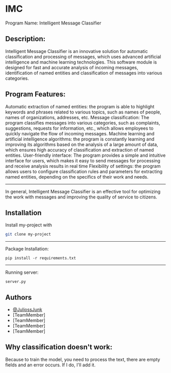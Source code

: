 
# IMC

Program Name: Intelligent Message Classifier

## Description:

Intelligent Message Classifier is an innovative solution for automatic classification and processing of messages, which uses advanced artificial intelligence and machine learning technologies. This software module is designed for fast and accurate analysis of incoming messages, identification of named entities and classification of messages into various categories.

## Program Features:

Automatic extraction of named entities: the program is able to highlight keywords and phrases related to various topics, such as names of people, names of organizations, addresses, etc.
Message classification: The program classifies messages into various categories, such as complaints, suggestions, requests for information, etc., which allows employees to quickly navigate the flow of incoming messages.
Machine learning and artificial intelligence algorithms: the program is constantly learning and improving its algorithms based on the analysis of a large amount of data, which ensures high accuracy of classification and extraction of named entities.
User-friendly interface: The program provides a simple and intuitive interface for users, which makes it easy to send messages for processing and receive analysis results in real time
Flexibility of settings: the program allows users to configure classification rules and parameters for extracting named entities, depending on the specifics of their work and needs.

----
In general, Intelligent Message Classifier is an effective tool for optimizing the work with messages and improving the quality of service to citizens.


## Installation

Install my-project with

```bash
git clone my-project
```
----
Package Installation:
```terminal
pip install -r requirements.txt
```
----
Running server:
```venv
server.py
```
## Authors

- [@JuliossJunk](https://github.com/JuliossJunk)
- [TeamMember]
- [TeamMember]
- [TeamMember]
- [TeamMember]



## Why classification doesn't work:

Because to train the model, you need to process the text, there are empty fields and an error occurs. If I do, I'll add it.